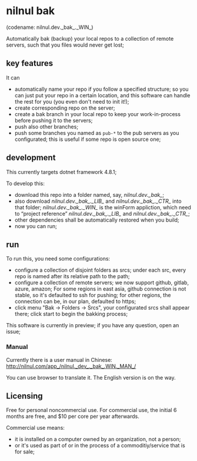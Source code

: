 # nilnul bak
(codename: nilnul.dev.\_bak\_.\_WIN\_)

Automatically bak (backup) your local repos to a collection of remote servers, such that you files would never get lost;

## key features
It can
- automatically name your repo if you follow a specified structure; so you can just put your repo in a certain location, and this software can handle the rest for you (you even don't need to init it!);
- create corresponding repo on the server;
- create a bak branch in your local repo to keep your work-in-process before pushing it to the servers;
- push also other branches;
- push some branches you named as `pub-*` to the pub servers as you configurated; this is useful if some repo is open source one;

## development
This currently targets dotnet framework 4.8.1; 

To develop this:
- download this repo into a folder named, say, <var>nilnul.dev.\_bak\_</var>;
- also download <var>nilnul.dev.\_bak\_.\_LIB\_</var> and <dfn>nilnul.dev.\_bak\_.\_CTR\_</dfn> into that folder; <dfn>nilnul.dev.\_bak\_.\_WIN\_</dfn> is the winForm appliction, which need to “project reference” <dfn>nilnul.dev.\_bak\_.\_LIB\_</dfn> and <dfn>nilnul.dev.\_bak\_.\_CTR\_</dfn>; 
- other dependencies shall be automatically restored when you build;
- now you can run;

## run
To run this, you need some configurations:
- configure a collection of disjoint folders as srcs; under each src, every repo is named after its relative path to the path;
- configure a collection of remote servers; we now support github, gitlab, azure, amazon; 
  For some regions in east asia, github connection is not stable, so it's defaulted to ssh for pushing; for other regions, the connection can be, in our plan, defaulted to https;
- click menu "Bak -> Folders -> Srcs", your configurated srcs shall appear there; click start to begin the bakking process;

This software is currently in preview; if you have any question, open an issue;


### Manual
Currently there is a user manual in Chinese:
http://nilnul.com/app_/nilnul._dev_._bak_.WIN._MAN_/

You can use browser to translate it. The English version is on the way.

## Licensing
Free for personal noncommercial use.
For commercial use, the initial 6 months are free, and $10 per core per year afterwards.

Commercial use means:
- it is installed on a computer owned by an organization, not a person;
- or it's used as part of or in the process of a commoditiy/service that is for sale;

